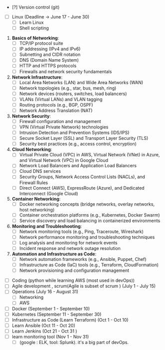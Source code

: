 - [?] Version control (git)
- [ ]  Linux (Deadline -> June 17 - June 30)
	- [ ] Learn Linux
	- [ ] Shell scripting
1. **Basics of Networking**:
    - [ ] TCP/IP protocol suite
    - [ ] IP addressing (IPv4 and IPv6)
    - [ ] Subnetting and CIDR notation
    - [ ] DNS (Domain Name System)
    - [ ] HTTP and HTTPS protocols
    - [ ] Firewalls and network security fundamentals
2. **Network Infrastructure**:
    - [ ] Local Area Networks (LAN) and Wide Area Networks (WAN)
    - [ ] Network topologies (e.g., star, bus, mesh, ring)
    - [ ] Network devices (routers, switches, load balancers)
    - [ ] VLANs (Virtual LANs) and VLAN tagging
    - [ ] Routing protocols (e.g., BGP, OSPF)
    - [ ] Network Address Translation (NAT)
3. **Network Security**:
    - [ ] Firewall configuration and management
    - [ ] VPN (Virtual Private Network) technologies
    - [ ] Intrusion Detection and Prevention Systems (IDS/IPS)
    - [ ] Secure Socket Layer (SSL) and Transport Layer Security (TLS)
    - [ ] Security best practices (e.g., access control, encryption)
4. **Cloud Networking**:
    - [ ] Virtual Private Cloud (VPC) in AWS, Virtual Network (VNet) in Azure, and Virtual Network (VPC) in Google Cloud
    - [ ] Network Load Balancers and Application Load Balancers
    - [ ] Cloud DNS services
    - [ ] Security Groups, Network Access Control Lists (NACLs), and Firewall Rules
    - [ ] Direct Connect (AWS), ExpressRoute (Azure), and Dedicated Interconnect (Google Cloud)
5. **Container Networking**:
    - [ ] Docker networking concepts (bridge networks, overlay networks, host networking)
    - [ ] Container orchestration platforms (e.g., Kubernetes, Docker Swarm)
    - [ ] Service discovery and load balancing in containerized environments
6. **Monitoring and Troubleshooting**:
    - [ ] Network monitoring tools (e.g., Ping, Traceroute, Wireshark)
    - [ ] Network performance monitoring and troubleshooting techniques
    - [ ] Log analysis and monitoring for network events
    - [ ] Incident response and network outage resolution
7. **Automation and Infrastructure as Code**:
    - [ ] Network automation frameworks (e.g., Ansible, Puppet, Chef)
    - [ ] Infrastructure as Code (IaC) tools (e.g., Terraform, CloudFormation)
    - [ ] Network provisioning and configuration management
- [ ]  Coding (python while learning AWS  (most used in devOps))
- [ ]  Agile development , scrum(Agile is subset of scrum ) (July 1 - July 15)
- [ ]  Operations (July 16 - August 31)
	- [ ]  Networking
	- [ ]  AWS
- [ ] Docker (September 1 - September 10)
- [ ] Kubernetes (September 11 - September 30)
- [ ] Infrastructure as Code (Learn Terraform) (Oct 1 - Oct 10)
- [ ] Learn Ansible (Oct 11 - Oct 20)
- [ ] Learn Jenkins (Oct 21 - Oct 31 )
- [ ] learn monitoring tool  (Nov 1 - Nov 31)
	- [ ] (google : ELK, tool: Splunk). it's a big part of devOps.
